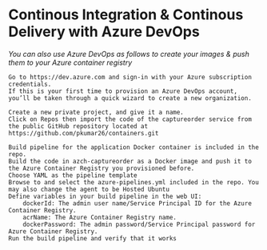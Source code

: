 # Continous Integration & Continous Delivery with Azure DevOps

*You can also use Azure DevOps as follows to create your images & push them to your Azure container registry*

    Go to https://dev.azure.com and sign-in with your Azure subscription credentials.
    If this is your first time to provision an Azure DevOps account, you’ll be taken through a quick wizard to create a new organization.

    Create a new private project, and give it a name.
    Click on Repos then import the code of the captureorder service from the public GitHub repository located at https://github.com/pkumar26/containers.git

    Build pipeline for the application Docker container is included in the repo.
    Build the code in azch-captureorder as a Docker image and push it to the Azure Container Registry you provisioned before.
    Choose YAML as the pipeline template
    Browse to and select the azure-pipelines.yml included in the repo. You may also change the agent to be Hosted Ubuntu
    Define variables in your build pipeline in the web UI:
        dockerId: The admin user name/Service Principal ID for the Azure Container Registry.
        acrName: The Azure Container Registry name.
        dockerPassword: The admin password/Service Principal password for Azure Container Registry.
    Run the build pipeline and verify that it works
